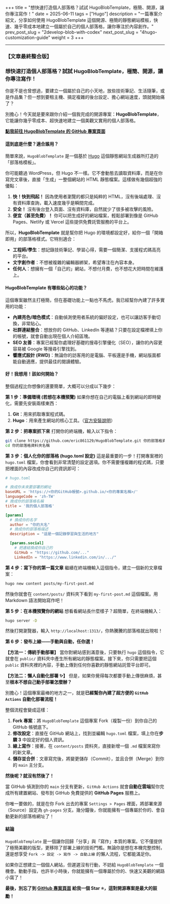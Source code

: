 +++
title = "想快速打造個人部落格？試試 HugoBlobTemplate，極簡、開源，讓你專注寫作！"
date = 2025-06-11
tags = ["Hugo"]
description = "一篇專案介紹文，分享如何使用 HugoBlobTemplate 這個開源、極簡的靜態網站模板，快速、幾乎零成本地建立一個屬於自己的個人部落格，讓你專注於內容創作。"
prev_post_slug = "2develop-blob-with-codex"
next_post_slug = "4hugo-customization-guide"
weight = 3
+++

-----

### **【文章最終整合版】**

### **想快速打造個人部落格？試試 HugoBlobTemplate，極簡、開源，讓你專注寫作！**

你是不是也曾想過，要建立一個屬於自己的小天地，放些技術筆記、生活隨筆，或是作品集？但一想到要租主機、搞定複雜的後台設定、擔心網站速度，頭就開始痛了？

別擔心！今天就是要來跟你介紹一個我完成的開源專案：**HugoBlobTemplate**，它能讓你幾乎零成本、超快速地建立一個美觀又實用的個人部落格。

**[點我前往 HugoBlobTemplate 的 GitHub 專案頁面](https://github.com/eric861129/HugoBlobTemplate)**

#### **這到底是什麼？適合誰用？**

簡單來說，`HugoBlobTemplate` 是一個基於 [Hugo](https://gohugo.io/) 這個靜態網站生成器所打造的「部落格模板」。

你可能聽過 WordPress，但 Hugo 不一樣。它不會動態去讀取資料庫，而是在你寫完文章後，直接「生成」一整個網站的 HTML 靜態檔案。這樣做有幾個超強的優點：

1.  **快！快到飛起！** 因為使用者瀏覽的都只是純粹的 HTML，沒有後端處理、沒有資料庫查詢，載入速度幾乎是瞬間完成。
2.  **安全！** 沒有後台登入頁面、沒有資料庫，自然就少了很多被攻擊的風險。
3.  **便宜（甚至免費）！** 你可以把生成好的網站檔案，輕鬆部署到像是 GitHub Pages、Netlify 或 Vercel 這些提供免費託管服務的平台上。

所以，**HugoBlobTemplate** 就是幫你把 Hugo 的環境都設定好，給你一個「開箱即用」的部落格樣式。它特別適合：

  * **工程師/學生**：想記錄技術筆記、學習心得，需要一個簡潔、支援程式碼高亮的平台。
  * **文字創作者**：不想被複雜的編輯器綁架，希望專注在內容本身。
  * **任何人**：想擁有一個「自己的」網站，不想付月費，也不想花大把時間在維護上。

#### **HugoBlobTemplate 有哪些貼心的功能？**

這個專案雖然主打極簡，但在基礎功能上一點也不馬虎。我已經幫你內建了許多實用的功能：

  * **內建亮色/暗色模式**：自動偵測使用者系統的偏好設定，也可以讓訪客手動切換，非常貼心。
  * **社群連結整合**：想放你的 GitHub、LinkedIn 等連結？只要在設定檔裡填上你的帳號，就會自動出現在個人介紹區塊。
  * **SEO 友善**：專案已經幫你處理好基礎的搜尋引擎優化（SEO），讓你的內容更容易被 Google 等搜尋引擎找到。
  * **響應式設計 (RWD)**：無論你的訪客用的是電腦、平板還是手機，網站版面都能自動適應，提供最佳的閱讀體驗。

#### **好！我想用！該如何開始？**

整個過程比你想像的還要簡單，大概可以分成以下幾步：

**第 1 步：準備環境 (若想在本機預覽)**
如果你想在自己的電腦上看到網站的即時變化，需要先安裝兩樣東西：

1.  **Git**：用來抓取專案程式碼。
2.  **Hugo**：用來產生網站的核心工具。（[官方安裝說明](https://gohugo.io/installation/)）

**第 2 步：把專案抓下來**
打開你的終端機，輸入以下指令：

```bash
git clone https://github.com/eric861129/HugoBlobTemplate.git 你的部落格資料夾名稱
cd 你的部落格資料夾名稱
```

**第 3 步：個人化你的部落格 (hugo.toml 設定)**
這是最重要的一步！打開專案裡的 `hugo.toml` 檔案，你會看到非常清楚的設定選項。你不需要懂複雜的程式碼，只要把裡面的內容改成你自己的資訊即可：

```toml
# hugo.toml

# 換成你未來要部署的網址
baseURL = 'https://<你的GitHub帳號>.github.io/<你的專案名稱>/'
languageCode = 'zh-TW'
# 換成你的部落格名稱
title = '我的個人部落格'

[params]
  # 換成你的名字
  author = "你的大名"
  # 換成你的部落格描述
  description = "這是一個記錄學習與生活的地方"

  [params.social]
    # 把連結換成你自己的
    GitHub = "https://github.com/..."
    LinkedIn = "https://www.linkedin.com/in/.../"
```

**第 4 步：寫下你的第一篇文章**
繼續在終端機輸入這個指令，建立一個新的文章檔案：

```bash
hugo new content posts/my-first-post.md
```

然後你就會在 `content/posts/` 資料夾下看到 `my-first-post.md` 這個檔案。用 Markdown 語法開始寫作吧！

**第 5 步：在本機預覽你的網站**
想看看網站長什麼樣子？超簡單，在終端機輸入：

```bash
hugo server -D
```

然後打開瀏覽器，輸入 `http://localhost:1313/`，你熱騰騰的部落格就出現啦！

**第 6 步：發布上線——手動與自動，任你選！**

**【方法一：傳統手動部署】**
當你對網站感到滿意後，只要執行 `hugo` 這個指令，它就會在 `public/` 資料夾中產生所有網站的靜態檔案。接下來，你只需要把這個 `public` 資料夾裡的內容，手動上傳到任何你喜歡的靜態網站託管平台即可。

**【方法二：懶人自動化部署 ✨】**
但是，如果你覺得每次都要手動上傳很麻煩，甚至**根本不想自己動手部署怎麼辦？**

別擔心！這個專案最棒的地方之一，就是**已經幫你內建了超方便的 `GitHub Actions` 自動化部署流程！**

整個流程會變成這樣：

1.  **Fork 專案**：將 `HugoBlobTemplate` 這個專案 Fork（複製一份）到你自己的 GitHub 帳號底下。
2.  **修改設定**：直接在 GitHub 網站上，找到並編輯 `hugo.toml` 檔案，填上你在**步驟 3** 中設定好的個人資訊。
3.  **線上寫作**：接著，在 `content/posts` 資料夾，直接新增一個 `.md` 檔案來寫你的新文章。
4.  **儲存並合併**：文章寫完後，將變更儲存（Commit），並且合併（Merge）到你的 `main` 主分支。

**然後呢？就沒有然後了！**

當 GitHub 偵測到你的 `main` 分支有更新，`GitHub Actions` 就會**自動在雲端**幫你完成所有建置網站、發布到 GitHub 免費提供的 **GitHub Pages** 服務上。

你唯一要做的，就是在你 Fork 出去的專案 `Settings > Pages` 裡面，將部署來源（Source）設定為 `gh-pages` 分支。幾分鐘後，你就能擁有一個專屬於你的、會自動更新的部落格網址了！

#### **結論**

`HugoBlobTemplate` 是一個讓你回歸「分享」與「寫作」本質的專案。它不僅提供了極簡美觀的版型，更移除了部署上線的技術門檻。無論你是想在本機完整控制，還是想享受 `Fork -> 設定 -> 寫作 -> 自動上線` 的懶人流程，它都能滿足你。

如果你正想建立一個個人網站，但遲遲沒有行動，不妨給 `HugoBlobTemplate` 一個機會。動動手指，也許半小時後，你就能擁有一個專屬於你的、快速又美觀的網路小窩了！

**最後，別忘了到 [GitHub 專案頁面](https://github.com/eric861129/HugoBlobTemplate) 給我一個 Star ⭐，這對開源專案是最大的鼓勵！**
